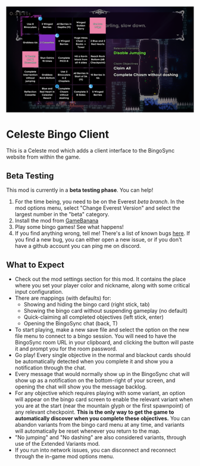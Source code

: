 ![in-game screenshot of the bingo menu](promo/screenshot.png)

# Celeste Bingo Client

This is a Celeste mod which adds a client interface to the BingoSync website from within the game.

## Beta Testing

This mod is currently in a **beta testing phase**.
You can help!

1) For the time being, you need to be on the Everest *beta branch*. In the mod options menu, select "Change Everest Version" and select the largest number in the "beta" category.
2) Install the mod from [GameBanana](https://gamebanana.com/guis/36684)
3) Play some bingo games! See what happens!
4) If you find anything wrong, tell me! There's a list of known bugs [here](https://github.com/rhelmot/CelesteBingoClient/issues). If you find a new bug, you can either open a new issue, or if you don't have a github account you can ping me on discord.

## What to Expect

- Check out the mod settings section for this mod. It contains the place where you set your player color and nickname, along with some critical input configuration.
- There are mappings (with defaults) for:
  - Showing and hiding the bingo card (right stick, tab)
  - Showing the bingo card without suspending gameplay (no default)
  - Quick-claiming all completed objectives (left stick, enter)
  - Opening the BingoSync chat (back, T)
- To start playing, make a new save file and select the option on the new file menu to connect to a bingo session. You will need to have the BingoSync room URL in your clipboard, and clicking the button will paste it and prompt you for the room password.
- Go play! Every single objective in the normal and blackout cards should be automatically detected when you complete it and show you a notification through the chat.
- Every message that would normally show up in the BingoSync chat will show up as a notification on the bottom-right of your screen, and opening the chat will show you the message backlog.
- For any objective which requires playing with some variant, an option will appear on the bingo card screen to enable the relevant variant when you are at the start (near the mountain glyph or the first spawnpoint) of any relevant checkpoint. **This is the only way to get the game to automatically discover when you complete these objectives.** You can abandon variants from the bingo card menu at any time, and variants will automatically be reset whenever you return to the map.
- "No jumping" and "No dashing" are also considered variants, through use of the Extended Variants mod.
- If you run into network issues, you can disconnect and reconnect through the in-game mod options menu.

